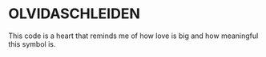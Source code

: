 # OLVIDASCHLEIDEN
This code is a heart that reminds me of how love is big and how meaningful this symbol is.
